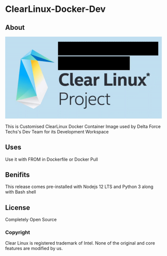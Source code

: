 # ClearLinux-Docker-Dev

## About 

![ClearLinux](https://raw.githubusercontent.com/DFCommunity/img-stack/master/ezgif.com-gif-maker%20(2).gif)

This is Customised ClearLinux Docker Container Image used by Delta Force Techs's Dev Team for its Development Workspace

## Uses

Use it with FROM in Dockerfile or Docker Pull

## Benifits

This release comes pre-installed with Nodejs 12 LTS and Python 3 along with Bash shell

## License

Completely Open Source

### Copyright

Clear Linux is registered trademark of Intel. None of the original and core features are modified by us.
